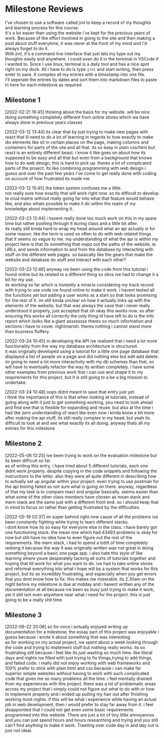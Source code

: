 # Milestone Reviews

I've chosen to use a software called jrnl to keep a record of my thoughts and learning process for this course.  
It's a lot easier than using the website i've kept for the previous years of work. Because of the effort involved in going to the site and then making a post about stuff everytime, it was never at the front of my mind and i'd always forget to do it.  
With jrnl, it's a command line interface that just lets my type out my thoughts easily and anywhere. I could even do it in the terminal in VSCode if i wanted to. Since I use linux, terminal is a daily tool and has a nice spot right on my dock. All i have to do is type `jrnl` and start writing, then press enter to save. It compiles all my entries with a timestamp into one file.  
I'll seperate the entries by dates and sort them into markdown files to paste in here for each milestone as required.

## Milestone 1
[2022-02-21 16:45] thinking about the basis for my website. will be nice doing something completely different from online stores which we have always done in previous years classes

[2022-03-12 13:44] its clear that by just trying to make new pages with react that ill need to do a lot of learning in regards to how exactly to make div elements like sit in certain places on the page, making columns and containers for parts of the site and all that. its so easy in plain css/html but react is an entirely different beast. i know it like goes on about how its supposed to be easy and all that but even from a background that knows how to do web design, this is hard to pick up. theres a lot of complicated parts of the project. its like combining programming with web design i guess and over the past few years i've come to get really done with coding on account of how frustrated its made me.

[2022-03-12 15:45] the token system confuses me a little.  
not really sure how exactly that will work right now. so its difficult to develop te crud matrix without really going far into what that feature would behave like, and also whats possible to make it do within the realm of my knowledge about implementing it.

[2022-03-23 12:44] i havent really done too much work on this in my spare time but rather pushing through it during class and a little bit after.  
its really still kinda hard to wrap my head around what an api actually *is* for some reason. like the term is used so often to do with web related things that it seems so vague to me. my understanding of what the api is within my project here is that its something that maps out the paths of the website, ie URLs, and sends information to and from the database by interacting with stuff on the different web pages. so basically like the gears that make the website and database do stuff and interact with each other?

[2022-03-23 12:46] anyway ive been using the code from this tutorial i found online but its related to a different thing so obvs ive had to change it a bit for my use.  
its working so far which is honestly a miracle considering my track record with trying to use code ive found online to make it work. i havent tested all the functions yet but adding a user works as a start so that looks promising for the rest of it. im still kinda unclear on how it actually links up with the elements of the website, but that was always the case that i never really understood it properly, just accepted that oh okay this works now. so after ensuring this works all correctly the only thing id have left to do is the info report which looks like a giant assssssss theres so much information and sections i have to cover. nightmarish. theres nothing i cannot stand more than business fluffery.

[2022-03-24 10:45] in developing the API ive realized that i need a lot more functionality from the way my database architecture is structured.  
it was originally developed using a tutorial for a little one page database that displayed a list of people on a page and did nothing else but edit add delete. im going to need a lot more interactivity with my db schemas than that, so will have to eventually refactor the way its written completely. i have some other examples from previous work that i can use and shape it to my requirements for this project, but it is still going to a be a big mission to undertake.

[2022-03-24 10:48] oops didnt meant to save that entry just yet.  
i think the importance of this is that when looking at tutorials, instead of going along with it just to get something working, you need to look ahead and find one that is flexible for expanding and reuse. but also at the time i had like zero understanding of react like even now i kinda know a bit more after making the api stuff, its still really complex in my head. but yeah its difficult to look at and see what exactly its all doing. anyway thats all my entries for this milestone

## Milestone 2


[2022-05-06 12:25] ive been trying to work on the evaluation milestone but its been difficult so far.  
as of writing this entry, i have tried about 5 different tutorials, each one didnt work properly. despite copying in the code snippets and following the instructions to the letter. also they were all quite different in describing how to actually set up angular within your project. even trying to use postman for the api testing failed so not sure what is going on there. anyway, regardless of that my task is to compare react and angular basically. seems easier than what some of the other class members have chosen as mean stack and mern stack are the same just with a different front end. so i should keep that in mind to focus on rather than getting frustrated by the difficulties

[2022-05-19 02:37] im super behind right now cause of all the problems ive been constantly fighting while trying to learn different stacks.  
i dont know how its so easy for everyone else in the class. i have barely got one functioning stack. the mean one which had 43493 problems is okay for now but still have no idea how to even figure out the rest of the requirements. the mern stack, i had to spend a lotttt of time completely redoing it because the way it was originally written was not great in doing something beyond a basic one page app. i also hate this style of like learning where youre desperately tacking all sorts of tutorials together and hoping that itll work for what you want to do. ive had to take online stores and reformat everything into what i hope will by a system that works for this project, but its so incredibly frustrating, and especially when you get errors that you dont know how to fix. this makes me miserable. its 2.30am on the night before my milestone is due at midday and i havent written any of the documentation at all because ive been so busy just trying to make it work, yet it still isnt even anywhere near what i need for the project. this is just going to be a really shit time

## Milestone 3

[2022-06-22 20:08] so for once i actually enjoyed writing up documentation for a milestone, the essay part of this project was enjoyable i guess because i wrote it about something that was interesting.  
as for working on my actual project, ive spent about a week looking through the code and trying to implement stuff but nothing really works. its so frustrating still because i feel like its just wasting so much time. like literal days and nights ive filled with just trying to fix things,trying to add things, and failed code. i really did not enjoy working with web frameworks and 100% prefer to stick with plain html and css because i can make far superior simple websites without having to work with such complicated code that gives me so many problems all the time. i feel mentally drained from my experiences with this project. there was a lot of problematic areas across my project that i simply could not figure out what to do with or how to implement properly and i ended up pulling my hair out after finishing working most nights. if this will be what i experience while having an actual job in web development, then i would prefer to stay far away from it.
i feel disappointed that I could not get even some basic requirements programmed into this website. There are just a lot of tiny little annoyances and you can just spend hours and hours researching and trying and you still can't find anything to make it work. Trawling over code day in and day out is just not ideal.
